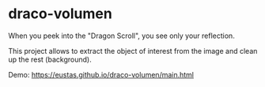 # draco-volumen

When you peek into the "Dragon Scroll", you see only your reflection.

This project allows to extract the object of interest from the image and clean up the rest (background).

Demo: https://eustas.github.io/draco-volumen/main.html
